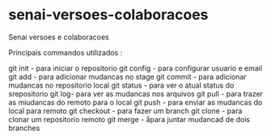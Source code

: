 # senai-versoes-colaboracoes
Senai versoes e colaboracoes 

Principais commandos utilizados : 

git init - para iniciar o repositorio
git config - para configurar usuario e email 
git add - para adicionar mudancas no stage
git commit - para adicionar mudancas no repositorio local 
git status - para ver o atual status do srepositorio
git log- para ver as mudancas nos arquivos 
git pull - para trazer as miudancas do remoto para o local
git push - para enviar as mudancas do local para  remoto
git checkout - para fazer um branch 
git clone - para clonar um repositorio remoto
git merge - åpara juntar mudancad de dois branches 
